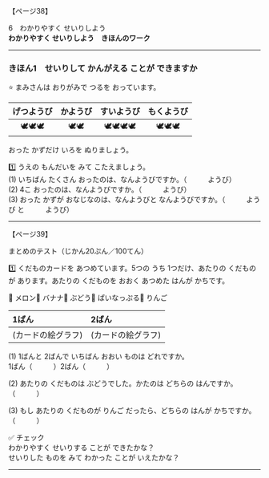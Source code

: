 【ページ38】

6　わかりやすく せいりしよう  
**わかりやすく せいりしよう　きほんのワーク**

---

### きほん1　せいりして かんがえる ことが できますか
⭐ まみさんは おりがみで つるを おっています。

| げつようび | かようび | すいようび | もくようび |
|:--:|:--:|:--:|:--:|
| 🕊🕊🕊 | 🕊🕊 | 🕊🕊🕊🕊 | 🕊🕊🕊 |

おった かずだけ いろを ぬりましょう。

1️⃣ うえの もんだいを みて こたえましょう。  
(1) いちばん たくさん おったのは、なんようびですか。（　　　ようび）  
(2) 4こ おったのは、なんようびですか。（　　　ようび）  
(3) おった かずが おなじなのは、なんようびと なんようびですか。（　　　ようび と　　　ようび）

---

【ページ39】

まとめのテスト（じかん20ぷん／100てん）

1️⃣ くだものカードを あつめています。5つの うち 1つだけ、あたりの くだものが あります。あたりの くだものを おおく あつめた はんが かちです。

🍈 メロン🍌 バナナ🍇 ぶどう🍍 ぱいなっぷる🍎 りんご

| 1ばん | 2ばん |
|:--|:--|
| (カードの絵グラフ) | (カードの絵グラフ) |

(1) 1ばんと 2ばんで いちばん おおい ものは どれですか。  
1ばん（　　　）2ばん（　　　）

(2) あたりの くだものは ぶどうでした。かたのは どちらの はんですか。（　　　）

(3) もし あたりの くだものが りんご だったら、どちらの はんが かちですか。（　　　）

✅ チェック  
わかりやすく せいりする ことが できたかな？  
せいりした ものを みて わかった ことが いえたかな？

---
